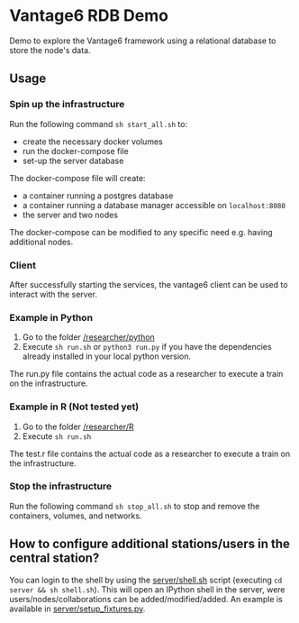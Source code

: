 # Vantage6 RDB Demo

Demo to explore the Vantage6 framework using a relational database to store the node's data.

## Usage

### Spin up the infrastructure

Run the following command `sh start_all.sh` to:
- create the necessary docker volumes
- run the docker-compose file
- set-up the server database

The docker-compose file will create:
- a container running a postgres database
- a container running a database manager accessible on `localhost:8080`
- the server and two nodes

The docker-compose can be modified to any specific need e.g. having additional nodes.

### Client

After successfully starting the services, the vantage6 client can be used to interact with the server.

### Example in Python
1. Go to the folder [/researcher/python](/researcher/python)
2. Execute `sh run.sh` or `python3 run.py` if you have the dependencies already installed in your local python version.

The run.py file contains the actual code as a researcher to execute a train on the infrastructure.

### Example in R (Not tested yet)
1. Go to the folder [/researcher/R](/researcher/R)
2. Execute `sh run.sh`

The test.r file contains the actual code as a researcher to execute a train on the infrastructure.

### Stop the infrastructure

Run the following command `sh stop_all.sh` to stop and remove the containers, volumes, and networks.

## How to configure additional stations/users in the central station?

You can login to the shell by using the [server/shell.sh](server/shell.sh) script (executing `cd server && sh shell.sh`). This will open an IPython shell in the server, were users/nodes/collaborations can be added/modified/added. An example is available in [server/setup_fixtures.py](server/setup_fixtures.py).
